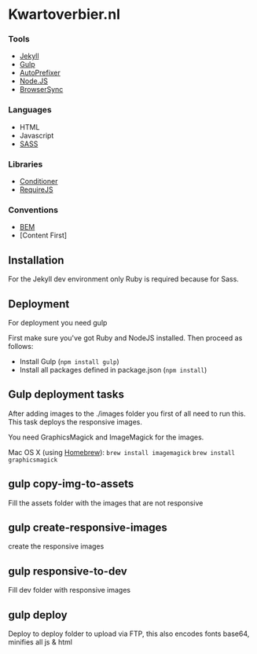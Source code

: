 Kwartoverbier.nl
================

### Tools
* [Jekyll](https://jekyllrb.com/)
* [Gulp](http://gulpjs.com/)
* [AutoPrefixer](https://github.com/postcss/autoprefixer)
* [Node.JS](https://nodejs.org)
* [BrowserSync](browsersync.io)

### Languages
* HTML
* Javascript
* [SASS](http://sass-lang.com/)

### Libraries
* [Conditioner](http://conditionerjs.com)
* [RequireJS](http://requirejs.org)

### Conventions
* [BEM](https://css-tricks.com/bem-101/)
* [Content First]


Installation
------------

For the Jekyll dev environment only Ruby is required because for Sass.


## Deployment
For deployment you need gulp

First make sure you've got Ruby and NodeJS installed. Then proceed as follows:

* Install Gulp (`npm install gulp`)
* Install all packages defined in package.json (`npm install`)


Gulp deployment tasks
----------------------

After adding images to the ./images folder you first of all need to run this.
This task deploys the responsive images.

You need GraphicsMagick and ImageMagick for the images.

Mac OS X (using [Homebrew](http://brew.sh/)):
`brew install imagemagick`
`brew install graphicsmagick`

## gulp copy-img-to-assets
Fill the assets folder with the images that are not responsive

## gulp create-responsive-images
create the responsive images

## gulp responsive-to-dev
Fill dev folder with responsive images

## gulp deploy
Deploy to deploy folder to upload via FTP, this also encodes fonts base64, minifies all js & html
